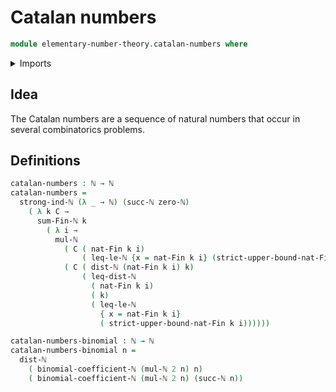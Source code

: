 # Catalan numbers

```agda
module elementary-number-theory.catalan-numbers where
```

<details><summary>Imports</summary>

```agda
open import elementary-number-theory.binomial-coefficients
open import elementary-number-theory.distance-natural-numbers
open import elementary-number-theory.multiplication-natural-numbers
open import elementary-number-theory.natural-numbers
open import elementary-number-theory.strict-inequality-natural-numbers
open import elementary-number-theory.strong-induction-natural-numbers
open import elementary-number-theory.sums-of-natural-numbers

open import univalent-combinatorics.standard-finite-types
```

</details>

## Idea

The Catalan numbers are a sequence of natural numbers that occur in several
combinatorics problems.

## Definitions

```agda
catalan-numbers : ℕ → ℕ
catalan-numbers =
  strong-ind-ℕ (λ _ → ℕ) (succ-ℕ zero-ℕ)
    ( λ k C →
      sum-Fin-ℕ k
        ( λ i →
          mul-ℕ
            ( C ( nat-Fin k i)
                ( leq-le-ℕ {x = nat-Fin k i} (strict-upper-bound-nat-Fin k i)))
            ( C ( dist-ℕ (nat-Fin k i) k)
                ( leq-dist-ℕ
                  ( nat-Fin k i)
                  ( k)
                  ( leq-le-ℕ
                    { x = nat-Fin k i}
                    ( strict-upper-bound-nat-Fin k i))))))

catalan-numbers-binomial : ℕ → ℕ
catalan-numbers-binomial n =
  dist-ℕ
    ( binomial-coefficient-ℕ (mul-ℕ 2 n) n)
    ( binomial-coefficient-ℕ (mul-ℕ 2 n) (succ-ℕ n))
```

